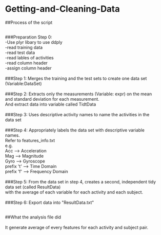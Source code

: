 Getting-and-Cleaning-Data
=========================

##Process of the script<BR><BR>

###Preparation Step 0: <BR>
-Use plyr libary to use ddply <BR>
-read training data<BR>
-read test data<BR>
-read lables of activities<BR>
-read column header<BR>
-assign column header<BR>
<BR>
###Step 1: Merges the training and the test sets to create one data set (Variable:DataSet)<BR>
<BR>
###Step 2: Extracts only the measurements (Variable: expr) on the mean and standard deviation for each measurement.<BR>
And extract data into variable called TidtData<BR>
<BR>
###Step 3: Uses descriptive activity names to name the activities in the data set<BR>
<BR>
###Step 4: Appropriately labels the data set with descriptive variable names. <BR>
        Refer to features_info.txt<BR>
        e.g.  <BR>
              Acc --> Acceleration<BR>
              Mag --> Magnitude<BR>
              Gyro -->  Gyroscope<BR>
              prefix 't' --> Time Domain<BR>
              prefix 'f' --> Frequency Domain<BR>
<BR>
###Step 5: From the data set in step 4, creates a second, independent tidy data set (called ResultData)<BR>
with the average of each variable for each activity and each subject.<BR>
<BR>
###Step 6: Export data into "ResultData.txt" <BR>
<BR>

##What the analysis file did<BR><BR>
It generate average of every features for each activity and subject pair.
